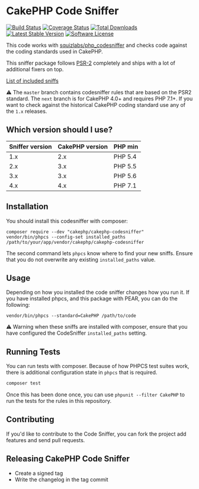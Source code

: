 # CakePHP Code Sniffer

[![Build Status](https://img.shields.io/travis/cakephp/cakephp-codesniffer/master.svg?style=flat-square)](https://travis-ci.org/cakephp/cakephp-codesniffer)
[![Coverage Status](https://img.shields.io/codecov/c/github/cakephp/cakephp-codesniffer.svg?style=flat-square)](https://codecov.io/github/cakephp/cakephp-codesniffer)
[![Total Downloads](https://img.shields.io/packagist/dt/cakephp/cakephp-codesniffer.svg?style=flat-square)](https://packagist.org/packages/cakephp/cakephp-codesniffer)
[![Latest Stable Version](https://img.shields.io/packagist/v/cakephp/cakephp-codesniffer.svg?style=flat-square)](https://packagist.org/packages/cakephp/cakephp-codesniffer)
[![Software License](https://img.shields.io/badge/license-MIT-brightgreen.svg?style=flat-square)](LICENSE)

This code works with [squizlabs/php_codesniffer](https://github.com/squizlabs/PHP_CodeSniffer)
and checks code against the coding standards used in CakePHP.

This sniffer package follows [PSR-2](http://www.php-fig.org/psr/psr-2/) completely and ships with a lot of additional fixers on top.

[List of included sniffs](/docs)

:warning: The `master` branch contains codesniffer rules that are based on the
PSR2 standard. The `next` branch is for CakePHP 4.0+ and requires PHP 7.1+. 
If you want to check against the historical CakePHP coding
standard use any of the `1.x` releases.

## Which version should I use?

| Sniffer version | CakePHP version | PHP min |
| -------- | ------- | ------- |
| 1.x | 2.x | PHP 5.4  |
| 2.x | 3.x | PHP 5.5 |
| 3.x | 3.x | PHP 5.6 |
| 4.x | 4.x | PHP 7.1 |

## Installation

You should install this codesniffer with composer:

	composer require --dev "cakephp/cakephp-codesniffer"
	vendor/bin/phpcs --config-set installed_paths /path/to/your/app/vendor/cakephp/cakephp-codesniffer

The second command lets `phpcs` know where to find your new sniffs. Ensure that
you do not overwrite any existing `installed_paths` value.

## Usage

Depending on how you installed the code sniffer changes how you run it. If you have
installed phpcs, and this package with PEAR, you can do the following:

	vendor/bin/phpcs --standard=CakePHP /path/to/code

:warning: Warning when these sniffs are installed with composer, ensure that
you have configured the CodeSniffer `installed_paths` setting.

## Running Tests

You can run tests with composer. Because of how PHPCS test suites work, there is
additional configuration state in `phpcs` that is required.

```bash
composer test
```

Once this has been done once, you can use `phpunit --filter CakePHP` to run the
tests for the rules in this repository.

## Contributing

If you'd like to contribute to the Code Sniffer, you can fork the project add
features and send pull requests.

## Releasing CakePHP Code Sniffer

* Create a signed tag
* Write the changelog in the tag commit

